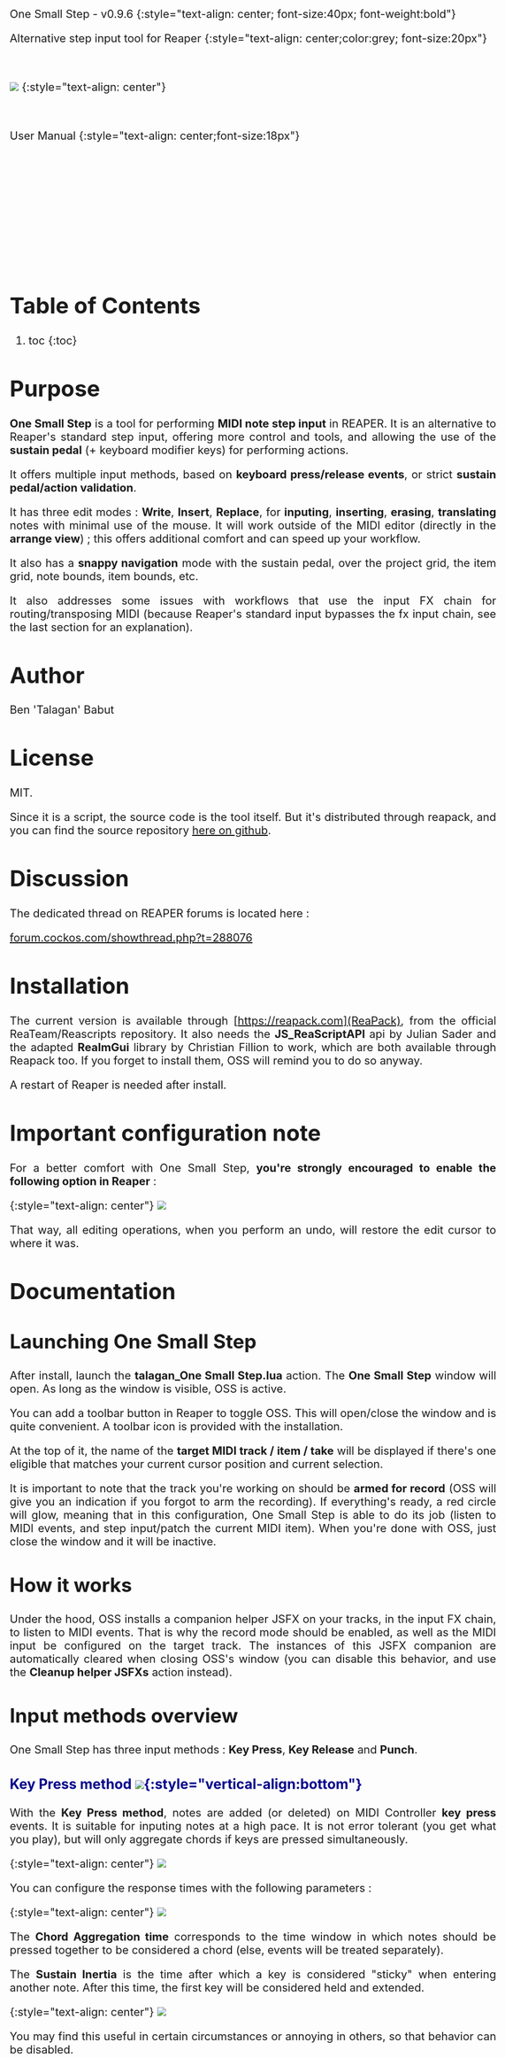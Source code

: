 <style>
  body {margin:35px;font-size:20px; text-align:justify; max-width: 1000px; margin-left: auto; margin-right:auto; padding:40px; }
  img {max-width:100%;}
  h1 {font-size:40px;margin-top:50px;}
  h2 {font-size:35px;margin-top:45px;}
  h3 {font-size:25px;margin-top:35px;color:darkblue;}
  h4 {font-size:20px;margin-top:30px;color:grey;margin-bottom:0px;}
  table { margin: auto; font-size:20px; border-spacing: 0; border-collapse: collapse; }
  td, th { text-align: center; border:1px solid black ; padding: 2px 5px; }
  tr th:first-child { border: none; background-color:white; }
  tr td:first-child { text-align: left; border; background-color: lightgray; }
  th { padding-left:10px; padding-right:10px;  background-color: lightgray;}
  td.empty { border: none; background-color:white !important; height:20px }

</style>

<br style="line-height:200px">

One Small Step - v0.9.6
{:style="text-align: center; font-size:40px; font-weight:bold"}

Alternative step input tool for Reaper
{:style="text-align: center;color:grey; font-size:20px"}

<br>

![](./OSS/OSS.png)
{:style="text-align: center"}

<br>

User Manual
{:style="text-align: center;font-size:18px"}

<div style = "display:block; clear:both; page-break-after:always;"></div>

<br style="line-height:200px">

# Table of Contents

1. toc
{:toc}

<div style = "display:block; clear:both; page-break-after:always;"></div>

# Purpose

**One Small Step** is a tool for performing **MIDI note step input** in REAPER. It is an alternative to Reaper's standard step input, offering more control and tools, and allowing the use of the **sustain pedal** (+ keyboard modifier keys) for performing actions.

It offers multiple input methods, based on **keyboard press/release events**, or strict **sustain pedal/action validation**. 

It has three edit modes : **Write**, **Insert**, **Replace**, for **inputing**, **inserting**, **erasing**, **translating** notes with minimal use of the mouse. It will work outside of the MIDI editor (directly in the **arrange view**) ; this offers additional comfort and can speed up your workflow.

It also has a **snappy navigation** mode with the sustain pedal, over the project grid, the item grid, note bounds, item bounds, etc.

It also addresses some issues with workflows that use the input FX chain for routing/transposing MIDI (because Reaper's standard input bypasses the fx input chain, see the last section for an explanation).

# Author

Ben 'Talagan' Babut

# License

MIT.

Since it is a script, the source code is the tool itself. But it's distributed through reapack, and you can find the source repository [here on github](https://github.com/ReaTeam/Reascripts).

# Discussion

The dedicated thread on REAPER forums is located here :

[forum.cockos.com/showthread.php?t=288076](https://forum.cockos.com/showthread.php?t=288076)

# Installation

The current version is available through [https://reapack.com](ReaPack), from the official ReaTeam/Reascripts repository. It also needs the **JS_ReaScriptAPI** api by Julian Sader and the adapted **ReaImGui** library by Christian Fillion to work, which are both available through Reapack too. If you forget to install them, OSS will remind you to do so anyway.

A restart of Reaper is needed after install.

# Important configuration note

For a better comfort with One Small Step, **you're strongly encouraged to enable the following option in Reaper** :

{:style="text-align: center"}
![](./OSS/undo_conf.png)

That way, all editing operations, when you perform an undo, will restore the edit cursor to where it was.

# Documentation

## Launching One Small Step

After install, launch the **talagan_One Small Step.lua** action. The **One Small Step** window will open. As long as the window is visible, OSS is active.

You can add a toolbar button in Reaper to toggle OSS. This will open/close the window and is quite convenient. A toolbar icon is provided with the installation.

At the top of it, the name of the **target MIDI track / item / take** will be displayed if there's one eligible that matches your current cursor position and current selection. 

It is important to note that the track you're working on should be **armed for record** (OSS will give you an indication if you forgot to arm the recording). If everything's ready, a red circle will glow, meaning that in this configuration, One Small Step is able to do its job (listen to MIDI events, and step input/patch the current MIDI item). When you're done with OSS, just close the window and it will be inactive.

## How it works

Under the hood, OSS installs a companion helper JSFX on your tracks, in the input FX chain, to listen to MIDI events. That is why the record mode should be enabled, as well as the MIDI input be configured on the target track. The instances of this JSFX companion are automatically cleared when closing OSS's window (you can disable this behavior, and use the **Cleanup helper JSFXs** action instead).

## Input methods overview

One Small Step has three input methods : **Key Press**, **Key Release** and **Punch**.

### Key Press method ![](./OSS/kpmode_icon.png){:style="vertical-align:bottom"}

With the **Key Press method**, notes are added (or deleted) on MIDI Controller **key press** events. It is suitable for inputing notes at a high pace. It is not error tolerant (you get what you play), but will only aggregate chords if keys are pressed simultaneously.

{:style="text-align: center"}
![](./OSS/kpmode.gif)

You can configure the response times with the following parameters :

{:style="text-align: center"}
![](./OSS/kpmode_options.png)

The **Chord Aggregation time** corresponds to the time window in which notes should be pressed together to be considered a chord (else, events will be treated separately).

The **Sustain Inertia** is the time after which a key is considered "sticky" when entering another note. After this time, the first key will be considered held and extended.

{:style="text-align: center"}
![](./OSS/kpmode_sustain.gif)

You may find this useful in certain circumstances or annoying in others, so that behavior can be disabled.

### Key Release method ![](./OSS/krmode_icon.png){:style="vertical-align:bottom"}

With the **Key Release method**, notes are added (or deleted) on MIDI Controller **key release** events. It is suitable for inputing notes at a low pace, correcting things by ear, especially for chords. This method is error tolerant, but tends to aggregate and skip notes easily when playing fast. This is pretty much the same as Reaper's default step input method.

{:style="text-align: center"}
![](./OSS/krmode.gif)

You can configure the response times with the following parameters :

{:style="text-align: center"}
![](./OSS/krmode_options.png)

The forget time corresponds to the time window after which, if no other keys are released, the released keys are aggregated as a chord.

### Punch method ![](./OSS/punchmode_icon.png){:style="vertical-align:bottom"}

With the **Punch method**, notes are NOT added on MIDI Controller key press/release events. Only the **sustain pedal** or **commit (or commit back) action** adds (or deletes) notes. It is suitable for validating everything by ear before input. Useful when testing chords or melodic ideas.

{:style="text-align: center"}
![](./OSS/punchmode.gif)

## Sustain Pedal / Commit Actions

The **Sustain Pedal** can be used for various tasks when doing step input with **One Small Step**. It acts as a **validator** for the current task (inputing or stepping back), with all input methods and within all edit modes.

Alternatively, you can call OneSmallStep's **Commit** action from Reaper, which has the same effect. This is convenient if you don't have a sustain pedal, or if it feels more natural to you.

### Extending held notes

The sustain pedal will also **extend already held notes**. If you're working with a grid for example, this allows you to skip the configuration of the note length :

{:style="text-align: center"}
![](./OSS/hold_notes.gif)

Since with the **Key Press method**, notes are already written (and validated) when keys are pressed, the **Sustain Pedal** will only **extend held notes**. To summarize, the **Sustain Pedal** :

<br>

|                         | Validates  | Extends |
|-------------------------|------------|---------|
| **KeyPress Method**     |            |     x   |
| **Punch Method**        |  x         |     x   |
| **KeyRelease Method**   |  x         |     x   |

### Stepping back

All actions have an associated backward behavior. It may be triggered by holding the **step back** modifier key when pressing the sustain pedal, which can be configured to your will :

{:style="text-align: center"}
![](./OSS/step_back_param.png)

See the effect of the **step back**, (and step forward) in **Navigate** mode :

{:style="text-align: center"}
![](./OSS/mode_example_navigate.gif)

## Edit modes

There are three **edit modes**, and one **navigation mode**. Here's an overview of all modes.

### Write mode ![](./OSS/mode_write.png){:style="vertical-align:bottom"}

It's the default mode. **Notes are added** over the grid to what already exists.

When stepping back, **notes are deleted selectively** (you should press the corresponding note, then press the pedal + back modifier, or call the commit back action) :

{:style="text-align: center"}
![](./OSS/mode_example_write.gif)

If no held keys match the current notes immediately preceding the cursor, the cursor will not rewind, unless you check the option for that.

### Insert mode ![](./OSS/mode_insert.png){:style="vertical-align:bottom"}

**Notes are added**, and notes that follow are shifted forward.

When stepping back, **everything that is under the cursor is deleted** (so notes will be deleted or shorten). Notes that follow the edit cursor are shifted back.

{:style="text-align: center"}
![](./OSS/mode_example_insert.gif)

### Replace mode ![](./OSS/mode_replace.png){:style="vertical-align:bottom"}

**Notes are added**, and what was there is deleted. This can suppress or shorten notes, make holes, etc. Nothing is shifted.

When stepping back, **everything that is under the cursor is deleted** (so notes will be deleted or shorten).  Nothing is shifted.

{:style="text-align: center"}
![](./OSS/mode_example_replace.gif)

### Navigate mode ![](./OSS/mode_navigate.png){:style="vertical-align:bottom"}

This move moves the cursor, with snapping. It is convenient to wedge the cursor in place when notes do not align with the grid, or simply, to quickly span things. It works forward or backward.

{:style="text-align: center"}
![](./OSS/mode_example_navigate.gif)

The snapping options may be found in the toolbar, in yellow :

{:style="text-align: center"}
![](./OSS/snap_options.png)

Currently, you can snap to **note bounds**, **item bounds**, **project grid**, or **item grid**.

### Edit mode modifier keys

You can change the current mode by clicking on the mode icon in the mode edit bar ![](./OSS/mode_write.png){:style="vertical-align:bottom"}, but also, you can assign **modifier keys** to each one. That way, everything is fully configurable. You can chose to use modifier keys or not, you can chose to use the mini toolbar buttons or you can make your own mix :

{:style="text-align: center"}
![](./OSS/modifier_keys.png)

### Summary

|                         | Step Forward  | Step Back |
|-------------------------|------------|---------|
| **Write Mode**          | Add notes | Selective note delete |
| **Insert Mode**         | Add notes, shift following notes  | Shorten/Remove notes, shift back following notes  |
| **Replace Mode**        | Add notes, shorten/delete/eat notes (do not shift) | Shorten/Remove notes (do not shift)   |
| **Navigate Mode**       | Move edit cursor forward (with snap) | Move edit cursor backward (with snap)    |

## Note Length

When performing an edit action (Write/Insert/Replace), you have to choose a time length for inputing notes. This can be an absolute value (quarter note, half note, etc...)

{:style="text-align: center"}
![](./OSS/note_length.png)

or you can work on the basis of **the project grid** or the **item note configuration**

{:style="text-align: center"}
![](./OSS/grid_length.png)

In the second case, you can apply modification factors to the base value. It can be noted that the grid swing is applied, like in this example :

{:style="text-align: center"}
![](./OSS/note_length_swing.gif)

## Playback

One Small Step offers a convenient way to replay what you've written, without having to modify the edit cursor. You can use the playback widget for this ![](./OSS/playback_widget.png){:style="vertical-align:bottom"}

The first button, is a play button. It will rewind by n mesures and play until the edit cursor. n is selectable with the combobox, and you can also choose the marker (mk) mode. The marker mode will start the playback from the **OSS Playback** marker, that you can set or remove with the third button. An example of flow using the marker playback :

{:style="text-align: center"}
![](./OSS/playback.gif)

## Actions

Almost all actions and configuration options are available through independent Reaper actions. That way you can bind any action command / configuration key to a shortcut. Just search for **OneSmallStep** in the action window. Here's the list :

| Action Name                                               | Description             |
|-----------------------------------------------------------|-------------------------|
| OneSmallStep                                          | Launches OSS  |
|||
| Change input mode - KeyboardPress                     | Switches the input method to Key Press |
| Change input mode - KeyboardRelease                   | Switches the input method to Key Press |
| Change input mode - Punch                             | Switches the input method to Key Press |
|||
| Change edit mode - Write                              | Switches to edit mode Write |         
| Change edit mode - Insert                             | Switches to edit mode Insert |         
| Change edit mode - Replace                            | Switches to edit mode Replace |         
| Change edit mode - Navigate                           | Switches to edit mode Navigate |         
|||
| Increase note len                                     | Increases the current note length (or multiplier if in grid mode) |
| Decrease note len                                     | Decreases the current note length (or multiplier if in grid mode) |
|||
| Change note len - 1_64                                | Self explanatory |
| Change note len - 1_32                                | Self explanatory |
| Change note len - 1_16                                | Self explanatory |
| Change note len - 1_8                                 | Self explanatory |
| Change note len - 1_4                                 | Self explanatory |
| Change note len - 1_2                                 | Self explanatory |
| Change note len - 1                                   | Self explanatory |
|||
| Change note len param source - OSS                    | Switches the note length mode to One Small Step |
| Change note len param source - ProjectGrid            | Switches the note length mode to Project Grid |
| Change note len param source - ItemConf               | Switches the note length mode to Item Note |
|||
| Change note len modifier - Straight                   | Toggles note length modification |
| Change note len modifier - Triplet                    | Toggles note length modification |
| Change note len modifier - Dotted                     | Toggles note length modification |
| Change note len modifier - Modified                   | Toggles note length modification |
| Change note len modifier - Tuplet                     | Toggles note length modification |
|||
| Edit Action - Commit                                  | Triggers the current edit mode action (Write/Insert/Replace/Navigate) |
| Edit Action - CommitBack                              | Triggers the current edit mode action backward (Write/Insert/Replace/Navigate) |
| Edit Action - Write                                   | Triggers the Write action once |
| Edit Action - WriteBack                               | Triggers the Write back action once |
| Edit Action - Insert                                  | Triggers the Insert action once  |
| Edit Action - InsertBack                              | Triggers the Insert back action once |
| Edit Action - Replace                                 | Triggers the Replace action once  |
| Edit Action - ReplaceBack                             | Triggers the Replace back action once |
| Edit Action - Navigate                                | Triggers the Navigate action once  |
| Edit Action - NavigateBack                            | Triggers the Navigate back action once |
|||
| Set or remove playback marker                         | Sets/Moves/Removes the playback marker |
| Playback                                              | Launch playback |
|||
| Cleanup helper JSFXs                                  | Remove all installed instances of the companion JSFXs on instrumented tracks |

# Tips

To greatly enhance your flow, you can define **conditional actions** that will be triggered only during OSS's lifetime. 

That way, you may reuse shortcuts that you'd use in normal mode to make them do something else when using OSS. For example, I like using the numpad to quickly change the note length in OSS. The tool for this is SWS/Cycle actions. Take the following example :

{:style="text-align: center"}
![](./OSS/sws_cycle_action.png)

The Numpad Key 1 is reassigned to a conditional action that performs "Change note length to 1" when OSS is running and "Move contents of item" when OSS is not running (which was the action originally linked to Numpad Key 1). 

Redefining then all keys of the keypad gives you complete control on OSS's configuration.

# About step input + input FX chain issues in Reaper

A bit more of explanation on that point : if you intensively use MIDI JSFXs on your track FX input chains for various purposes (transposition, routing, velocity modification, etc) like I do, you may have already encountered this problem.

Since the default step input process is controlled by the MIDI control path of Reaper (for various very pertinent reasons), the FX input chain is bypassed. That means, when recording, and when step inputing, your MIDI flow will not behave the same way (channels are likely to be wrong, as well as note heights and velocities...). More funny, the piano roll preview will not match what is really written to the MIDI item by the step input process.

To address this, One Small Step installs a dedicated JSFX at the end of the input FX chain of the track of the MIDI item you're editing, that listens to MIDI Note events, and puts them in a buffer. One Small Step allows you then to "commit" those notes in the MIDI item, depending on the method you've chosen (key release, sustain pedal event, dedicated reaper action called by your computer keyboard).

# Changelog

V0.9.6 (March, 2024, the 7th) :

- [Feature] Added Replace mode
- [Feature] Added Navigate mode
- [Feature] Added auto-scroll arrange view option
- [Feature] [All Input Modes] Handle grid size for note length with modifier factor
- [Feature] [All Input Modes] Handle swing for grid size note length
- [Feature] [Navigate] Snap on project grid (with swing)
- [Feature] [Navigate] Snap on item grid (with swing)
- [Feature] [Navigate] Snap on note start/ends
- [Feature] [Navigate] Snap on item bounds
- [Feature] [Navigate] Added option to allow navigation on key events (does not input notes)
- [Feature] [Write] Step back delete/shortening now happens on every key press/release event (notes should match keys)
- [Feature] [Write] Added option to prevent the cursor from being moved back if step back delete fails (notes don't match keys, the user missed)
- [Feature] [Insert] Step back delete can now make holes
- [Feature] Added system to engage modes with buttons or with customizable modifiers
- [Rework] [Write] Reworked Delete/Step back logic
- [Rework] [Insert] Reworked Delete/Step back logic
- [Rework] Removed option "do not add notes if step back modifier key is pressed", not pertinent anymore
- [Rework] Removed option "erase note ends even if they do not align on cursor", since the eraser does more complex things, it does not fit in the new flow
- [Bug Fix] n-tuplets always used a value of 2/n, now using precpow2(n)/n
- [Bug Fix] Create new items when advancing only if insert mode is on
- [Bug fix] Icons/Images coould be randomly wrong

V0.9.5 (February, 2024, the 29th) :

- [Feature] Added pedal repeater
- [Feature] Added insert/cursor mode (inserts + move things forward, deletes backwards)
- [UI] Aded status icons for modifier modes/keys (insert / backward / insert+backward)
- [Rework] Changed folder structure

V0.9.4 (February, 2024, the 26th) :

- [Feature] Added option to allow erasing note endings that do not match cursor when stepping back
- [Feature] Keypress Mode : Added Sustain Inertia to detect held keys when pressing other keys (can be disabled)
- [Feature] Added options to tweak Key Release / Key Press reaction times
- [Feature] Added option to choose if input notes are selected or not
- [Feature] Added option to automatically cleanup JSFXs on closing (thanks @stevie !)
- [Feature] Added option to prevent notes from being inserted if the sustain pedal modifier key is pressed (this blocks insertion, useful in KP mode when starting an erase operation)
- [Bug Fix] Project boundaries were not updated if the edited item was the last one and was extended (thanks @daodan !)
- [Bug Fix] Reduced intensive CPU usage when OSS is running due to unuseful calls to Undo_Begin/End

V0.9.3 (February, 2024, the 23th) :

- [Feature] The commit action/sustain pedal now extend notes if they were already held before (thanks @henu, @Martintl)
- [Feature] Added Commit Back action to "do things" backward (shorten/remove notes) (thanks @Hipox)
- [Feature] Added a modifier key setting (ctrl, shift, etc), to use in conjunction with the sustain pedal to trigger the commit back action (lol)
- [Feature] Added settings panel
- [Feature] Added setting to allow targetting items even if they are not selected (but the track is, and the cursor is contained by an item)
- [Feature] Added setting to allow the automatic creation of MIOI items if none is selected
- [Feature] It is possible to chose if the playback marker should be deleted, kept, or backed up for later when quitting OSS
- [Feature] Added independent scripts to change the input mode
- [Bug Fix] The helper JSFX window no longer pops up when it is added to a track and the "plugins > autofloat newly added JSFX windows" option is on (thanks @daodan)
- [Bug Fix] The pedal reset + undo could mess up the state of the plugin (now, the plugin does not touch the JSFX params anymore)
- [Bug Fix] After opening OSS, the plugin would periodically trigger a refocus event on the Reaper main window. This now happen only once when needed.
- [Bug Fix] Forgot to index the standalone set/remove playback marker action
- [Rework] Better behaviour when changing focus between window, arrange view and midi editor
- [Rework] Removed action mode (merged it with the Pedal Mode, they are actually the same)
- [Rework] Input mode icons redesign
- [Rework] Code src/architecture rework

V0.9.1 (February, 2024, the 16th) :

- [Feature] Added Keyboard Press mode
- [Feature] Added playback (rewind and play) action (n measures)
- [Feature] Added playback marker support

V0.9 (February, 2024, the 13th) :

- Added support for complex note length modification (+/- fractions between 0 and 1)
- More compact UI (save space)
- Reworked sustain pedal and action roles in all modes
- Removed OFF mode : Redundant with closing OSS
- Bug Fix : "change note len param source" actions where called "change note len modifier" instead
- Big code refactoring

V0.8 (February, 2024, the 10th) :

- MIDI Items are now extended if the input notes overflow
- Added Project Grid and MIDI Item conf modes to change the source for the note length
- Added support for n-tuplets
- Allow the use of the commit action in keyboard mode to insert rests
- Allow the use of the commit action in pedal mode to act as the sustain pedal
- Bug Fix : When launched from a toolbar button, update the button to OFF state when crashing or being terminated by REAPER

V0.1 (February, 2024, the 7th) :

- Initial version

# Credits

I have used important ideas from this great tool by @**tenfour**. Epic hail and thanks to him !

Thanks to @**cfillion** for the precious pieces of advice given during the code review for reapack !

A lot of thanks to all donators, and forum members that helped this tool to get better !

@**stevie**, @**hipox**, @**MartinTL**, @**henu**, @**Thonex**, @**smandrap**, @**SoaSchas**, @**daodan**, @**inthevoid**, @**dahya**, @**User41**, @**Spookye**, @**R.Cato**


<script>
  let elements = document.querySelectorAll('td');
  for(var i=0; i<elements.length; i++) {
    if(elements[i].innerHTML === " ") {
      elements[i].classList.add("empty");
    }
  }
</script>
